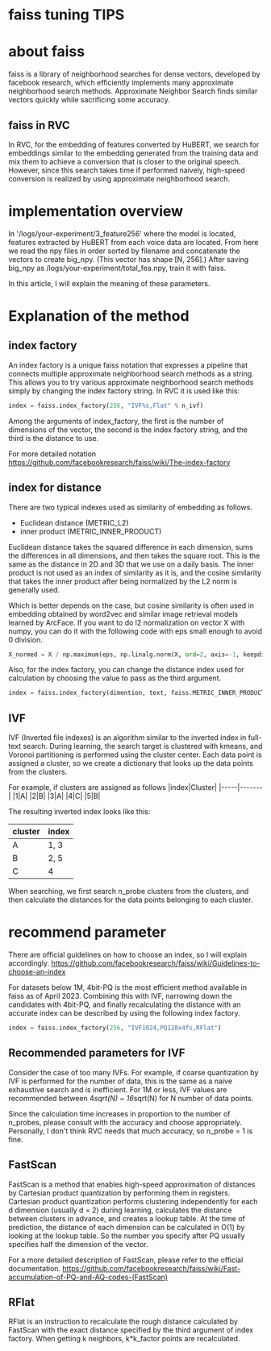 faiss tuning TIPS
==================
# about faiss
faiss is a library of neighborhood searches for dense vectors, developed by facebook research, which efficiently implements many approximate neighborhood search methods.
Approximate Neighbor Search finds similar vectors quickly while sacrificing some accuracy.

## faiss in RVC
In RVC, for the embedding of features converted by HuBERT, we search for embeddings similar to the embedding generated from the training data and mix them to achieve a conversion that is closer to the original speech. However, since this search takes time if performed naively, high-speed conversion is realized by using approximate neighborhood search.

# implementation overview
In '/logs/your-experiment/3_feature256' where the model is located, features extracted by HuBERT from each voice data are located.
From here we read the npy files in order sorted by filename and concatenate the vectors to create big_npy. (This vector has shape [N, 256].)
After saving big_npy as /logs/your-experiment/total_fea.npy, train it with faiss.

In this article, I will explain the meaning of these parameters.

# Explanation of the method
## index factory
An index factory is a unique faiss notation that expresses a pipeline that connects multiple approximate neighborhood search methods as a string.
This allows you to try various approximate neighborhood search methods simply by changing the index factory string.
In RVC it is used like this:

```python
index = faiss.index_factory(256, "IVF%s,Flat" % n_ivf)
```
Among the arguments of index_factory, the first is the number of dimensions of the vector, the second is the index factory string, and the third is the distance to use.

For more detailed notation
https://github.com/facebookresearch/faiss/wiki/The-index-factory

## index for distance
There are two typical indexes used as similarity of embedding as follows.

- Euclidean distance (METRIC_L2)
- inner product (METRIC_INNER_PRODUCT)

Euclidean distance takes the squared difference in each dimension, sums the differences in all dimensions, and then takes the square root. This is the same as the distance in 2D and 3D that we use on a daily basis.
The inner product is not used as an index of similarity as it is, and the cosine similarity that takes the inner product after being normalized by the L2 norm is generally used.

Which is better depends on the case, but cosine similarity is often used in embedding obtained by word2vec and similar image retrieval models learned by ArcFace. If you want to do l2 normalization on vector X with numpy, you can do it with the following code with eps small enough to avoid 0 division.

```python
X_normed = X / np.maximum(eps, np.linalg.norm(X, ord=2, axis=-1, keepdims=True))
```

Also, for the index factory, you can change the distance index used for calculation by choosing the value to pass as the third argument.

```python
index = faiss.index_factory(dimention, text, faiss.METRIC_INNER_PRODUCT)
```

## IVF
IVF (Inverted file indexes) is an algorithm similar to the inverted index in full-text search.
During learning, the search target is clustered with kmeans, and Voronoi partitioning is performed using the cluster center. Each data point is assigned a cluster, so we create a dictionary that looks up the data points from the clusters.

For example, if clusters are assigned as follows
|index|Cluster|
|-----|-------|
|1|A|
|2|B|
|3|A|
|4|C|
|5|B|

The resulting inverted index looks like this:

|cluster|index|
|-------|-----|
|A|1, 3|
|B|2, 5|
|C|4|

When searching, we first search n_probe clusters from the clusters, and then calculate the distances for the data points belonging to each cluster.

# recommend parameter
There are official guidelines on how to choose an index, so I will explain accordingly.
https://github.com/facebookresearch/faiss/wiki/Guidelines-to-choose-an-index

For datasets below 1M, 4bit-PQ is the most efficient method available in faiss as of April 2023.
Combining this with IVF, narrowing down the candidates with 4bit-PQ, and finally recalculating the distance with an accurate index can be described by using the following index factory.

```python
index = faiss.index_factory(256, "IVF1024,PQ128x4fs,RFlat")
```

## Recommended parameters for IVF
Consider the case of too many IVFs. For example, if coarse quantization by IVF is performed for the number of data, this is the same as a naive exhaustive search and is inefficient.
For 1M or less, IVF values are recommended between 4*sqrt(N) ~ 16*sqrt(N) for N number of data points.

Since the calculation time increases in proportion to the number of n_probes, please consult with the accuracy and choose appropriately. Personally, I don't think RVC needs that much accuracy, so n_probe = 1 is fine.

## FastScan
FastScan is a method that enables high-speed approximation of distances by Cartesian product quantization by performing them in registers.
Cartesian product quantization performs clustering independently for each d dimension (usually d = 2) during learning, calculates the distance between clusters in advance, and creates a lookup table. At the time of prediction, the distance of each dimension can be calculated in O(1) by looking at the lookup table.
So the number you specify after PQ usually specifies half the dimension of the vector.

For a more detailed description of FastScan, please refer to the official documentation.
https://github.com/facebookresearch/faiss/wiki/Fast-accumulation-of-PQ-and-AQ-codes-(FastScan)

## RFlat
RFlat is an instruction to recalculate the rough distance calculated by FastScan with the exact distance specified by the third argument of index factory.
When getting k neighbors, k*k_factor points are recalculated.
